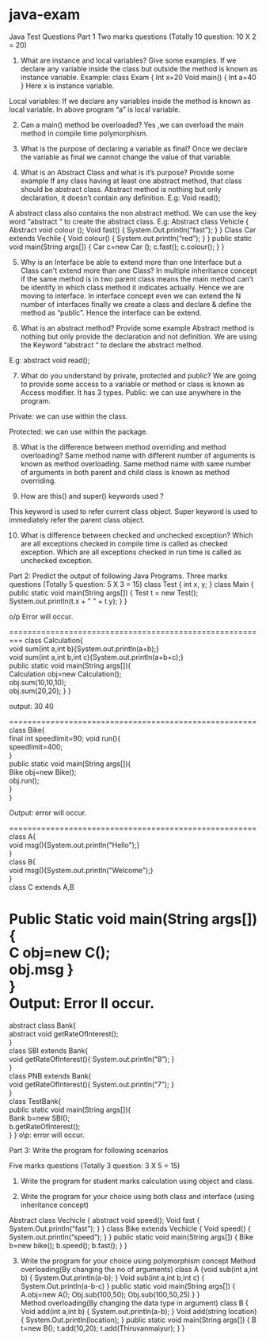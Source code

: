 # java-exam
Java Test Questions
Part 1
Two marks questions (Totally 10 question: 10 X 2 = 20)
1.	What are instance and local variables? Give some examples.
    If we declare any variable inside the class but outside the method is known as instance variable.
Example: class Exam
{ 
Int x=20
Void main()
{ 
Int a=40
}
Here x is instance variable.

Local variables:
If we declare any variables inside the method is known as local variable.
In above program “a” is local variable.

2.	Can a main() method be overloaded?
Yes ,we can overload the main method in compile time polymorphism.

3.	What is the purpose of declaring a variable as final?
Once we declare the variable as final we cannot change the value of that variable.

4.	What is an Abstract Class and what is it’s purpose? Provide some example
If   any class having at least one abstract method, that class   should be abstract class.  Abstract   method is nothing but only declaration, it doesn’t contain any definition.
E.g: Void read();

A abstract class also contains the non abstract   method. We can use the key word “abstract “ to create the abstract  class.
E.g:
Abstract class Vehicle
{
Abstract void colour ();
Void  fast()
{
System.Out.println(“fast”);
}
}
Class Car extends Vechile
{
Void colour()
{
System.out.println(“red”);
}
}
public static void main(String args[])
{
Car c=new Car ();
c.fast();
c.colour();
}
}

5.	Why is an Interface be able to extend more than one Interface but a Class can't extend more than one Class?
In   multiple inheritance  concept if the same method is in two parent class means the main method can’t be identify in which class method it indicates actually. Hence we are moving to interface.
In interface concept even we can extend the N number of interfaces finally we create a class and declare & define the method as “public”. Hence the interface can be extend.

6.	What is an abstract method? Provide some example
Abstract method is nothing but only provide the declaration and not definition.
We are using the Keyword “abstract “ to declare the abstract method.

E.g:  abstract void read();

7.	What do you understand by private, protected and public?
We are going to provide some access to a variable or method or class is known as Access modifier.
It has 3 types.
Public: we can use anywhere in the program.

Private: we can use within the class.

Protected: we can use within the package.

8.	What is the difference between method overriding and method overloading?
Same method name with different number of arguments is known as method overloading.
Same method name with same number of arguments in both parent and child class is known as method overriding.

9.	How are this() and super() keywords used ?

This keyword is used to refer current class object.
Super keyword is used to immediately refer the parent class object.

10.	What is difference between checked and unchecked exception?
Which are all exceptions checked in compile time is called as checked exception.
Which are all exceptions checked in run time is called as unchecked exception.

Part 2: Predict the output of following Java Programs.
Three marks questions (Totally 5 question: 5 X 3 = 15)
class Test {
    int x, y;
}
class Main {
    public static void main(String args[]) {
        Test t = new Test();
        System.out.println(t.x + " " + t.y);
    }
}

o/p Error will occur.

=========================================================
class Calculation{  
void sum(int a,int b){System.out.println(a+b);}  
 void sum(int a,int b,int c){System.out.println(a+b+c);}  
  public static void main(String args[]){  
Calculation obj=new Calculation();  
obj.sum(10,10,10);  
obj.sum(20,20);   }  }  

output: 30
              40

======================================================
class Bike{  
final int speedlimit=90;
void run(){  
 speedlimit=400;  
 }  
 public static void main(String args[]){  
 Bike obj=new  Bike();  
 obj.run();  
 }  
}

Output: error will occur.

======================================================
class A{  
void msg(){System.out.println("Hello");}  
}  
class B{  
void msg(){System.out.println("Welcome");}  
}  
class C extends A,B
   
Public Static void main(String args[]){  
   C obj=new C();  
   obj.msg
}  
}  
Output: Error ll occur.
=======================================================
abstract class Bank{    
abstract void getRateOfInterest();    
}    
class SBI extends Bank{    
void getRateOfInterest(){
System.out.println(“8”);
}    
}    
class PNB extends Bank{    
void getRateOfInterest(){
System.out.println(“7”);
}    
}    
class TestBank{    
public static void main(String args[]){    
Bank b=new SBI();    
b.getRateOfInterest();        
}
}
o\p: error will occur.

Part 3: Write the program for following scenarios

Five marks questions (Totally 3 question: 3 X 5 = 15)
1.	Write the program for student marks calculation using object and class.

2.	Write the program for your choice using both class and interface (using inheritance concept)

Abstract class Vechicle
{
abstract void speed();
Void fast
{
System.Out.println(“fast”);
}
}
class Bike extends Vechicle
{
Void speed()
{
System.out.println(“speed”);
}
}
public static void main(String args[])
{
Bike b=new bike();
b.speed();
b.fast();
}
}

3.	Write the program for your choice using polymorphism concept
                     	Method overloading(By changing the no of arguments)
class A
{void sub(int a,int b)
{
System.Out.println(a-b);
}
Void sub(int a,int b,int c)
{
System.Out.println(a-b-c)
}
public static void main(String args[])
{
A.obj=new A();
Obj.sub(100,50);
Obj.sub(100,50,25)
}
}	
              	Method overloading(By changing the data type in argument)
class B
{
Void add(int a,int b)
{
System.out.println(a-b);
}
Void add(string location)
{
System.Out.println(location);
}
public static void main(String args[])
{
B t=new B();
t.add(10,20);
t.add(Thiruvanmaiyur);
}
}









